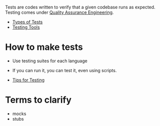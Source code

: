 Tests are codes written to verify that a given codebase runs as expected. Testing comes under [Quality Assurance Engineering](../Quality%20Assurance%20Engineering.md).

- [Types of Tests](Types%20of%20Tests.md)
- [Testing Tools](Testing%20Tools.md)

# How to make tests
- Use testing suites for each language
- If you can run it, you can test it, even using scripts.

- [Tips for Testing](Tips%20for%20Testing.md)

# Terms to clarify
- mocks
- stubs